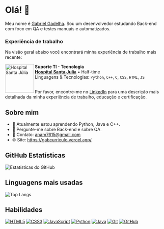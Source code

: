 # Olá! 👋

Meu nome é [Gabriel Gadelha](https://github.com/gabztoo). Sou um desenvolvedor estudando Back-end com foco em QA e testes manuais e automatizados.

### Experiência de trabalho

Na visão geral abaixo você encontrará minha experiência de trabalho mais recente:

[<img align="left" height="94px" width="94px" alt="Hospital Santa Júlia" src="[https://images.sympla.com.br/660aae4b59354.png)"/>](https://gbringel.com/)

**Suporte TI - Tecnologia** \
[**Hospital Santa Julia**]([https://www.jabil.com/](https://hospitalsantajulia.com.br/)) • Half-time \
Linguagens & Tecnologias: `Python`, `C++`, `C`, `CSS`, `HTML`, `JS`\
<br/>


Por favor, encontre-me no [LinkedIn](https://www.linkedin.com/in/gabrielgadelha-ti/) para uma descrição mais detalhada da minha experiência de trabalho, educação e certificação.

## Sobre mim
- 🌱 Atualmente estou aprendendo Python, Java e C++.
- 💬 Pergunte-me sobre Back-end e sobre QA.
- 📩 Contato:
  anam7615@gmail.com
- 🌐 Site: https://gabcurriculo.vercel.app/

## GitHub Estatísticas
![Estatísticas do GitHub](https://github-readme-stats.vercel.app/api?username=gabztoo&show_icons=true&theme=radical)

## Linguagens mais usadas
![Top Langs](https://github-readme-stats.vercel.app/api/top-langs/?username=gabztoo&layout=compact&theme=radical)


## Habilidades
[![HTML5](https://img.shields.io/badge/-HTML5-E34F26?style=flat&logo=html5&logoColor=white)](https://developer.mozilla.org/en-US/docs/Web/HTML)
[![CSS3](https://img.shields.io/badge/-CSS3-1572B6?style=flat&logo=css3&logoColor=white)](https://developer.mozilla.org/en-US/docs/Web/CSS)
[![JavaScript](https://img.shields.io/badge/-JavaScript-F7DF1E?style=flat&logo=javascript&logoColor=black)](https://developer.mozilla.org/en-US/docs/Web/JavaScript)
[![Python](https://img.shields.io/badge/-Python-3776AB?style=flat&logo=python&logoColor=white)](https://www.python.org/)
[![Java](https://img.shields.io/badge/-Java-007396?style=flat&logo=java&logoColor=white)](https://www.java.com/)
[![Git](https://img.shields.io/badge/-Git-F05032?style=flat&logo=git&logoColor=white)](https://git-scm.com/)
[![GitHub](https://img.shields.io/badge/-GitHub-181717?style=flat&logo=github&logoColor=white)](https://github.com/)
